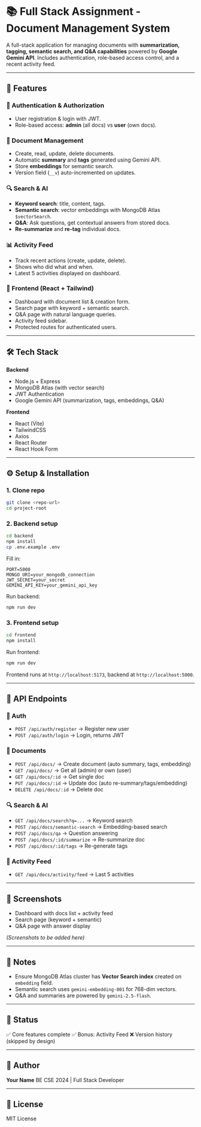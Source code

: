 # 📚 Full Stack Assignment - Document Management System

A full-stack application for managing documents with **summarization, tagging, semantic search, and Q\&A capabilities** powered by **Google Gemini API**. Includes authentication, role-based access control, and a recent activity feed.

---

## 🚀 Features

### 🔐 Authentication & Authorization

* User registration & login with JWT.
* Role-based access: **admin** (all docs) vs **user** (own docs).

### 📄 Document Management

* Create, read, update, delete documents.
* Automatic **summary** and **tags** generated using Gemini API.
* Store **embeddings** for semantic search.
* Version field (`__v`) auto-incremented on updates.

### 🔍 Search & AI

* **Keyword search**: title, content, tags.
* **Semantic search**: vector embeddings with MongoDB Atlas `$vectorSearch`.
* **Q\&A**: Ask questions, get contextual answers from stored docs.
* **Re-summarize** and **re-tag** individual docs.

### 📊 Activity Feed

* Track recent actions (create, update, delete).
* Shows who did what and when.
* Latest 5 activities displayed on dashboard.

### 🎨 Frontend (React + Tailwind)

* Dashboard with document list & creation form.
* Search page with keyword + semantic search.
* Q\&A page with natural language queries.
* Activity feed sidebar.
* Protected routes for authenticated users.

---

## 🛠️ Tech Stack

**Backend**

* Node.js + Express
* MongoDB Atlas (with vector search)
* JWT Authentication
* Google Gemini API (summarization, tags, embeddings, Q\&A)

**Frontend**

* React (Vite)
* TailwindCSS
* Axios
* React Router
* React Hook Form

---

## ⚙️ Setup & Installation

### 1. Clone repo

```bash
git clone <repo-url>
cd project-root
```

### 2. Backend setup

```bash
cd backend
npm install
cp .env.example .env
```

Fill in:

```env
PORT=5000
MONGO_URI=your_mongodb_connection
JWT_SECRET=your_secret
GEMINI_API_KEY=your_gemini_api_key
```

Run backend:

```bash
npm run dev
```

### 3. Frontend setup

```bash
cd frontend
npm install
```

Run frontend:

```bash
npm run dev
```

Frontend runs at `http://localhost:5173`, backend at `http://localhost:5000`.

---

## 📡 API Endpoints

### 🔑 Auth

* `POST /api/auth/register` → Register new user
* `POST /api/auth/login` → Login, returns JWT

### 📄 Documents

* `POST /api/docs/` → Create document (auto summary, tags, embedding)
* `GET /api/docs/` → Get all (admin) or own (user)
* `GET /api/docs/:id` → Get single doc
* `PUT /api/docs/:id` → Update doc (auto re-summary/tags/embedding)
* `DELETE /api/docs/:id` → Delete doc

### 🔍 Search & AI

* `GET /api/docs/search?q=...` → Keyword search
* `POST /api/docs/semantic-search` → Embedding-based search
* `POST /api/docs/qa` → Question answering
* `POST /api/docs/:id/summarize` → Re-summarize doc
* `POST /api/docs/:id/tags` → Re-generate tags

### 📝 Activity Feed

* `GET /api/docs/activity/feed` → Last 5 activities

---

## 📸 Screenshots

* Dashboard with docs list + activity feed
* Search page (keyword + semantic)
* Q\&A page with answer display

*(Screenshots to be added here)*

---

## 📌 Notes

* Ensure MongoDB Atlas cluster has **Vector Search index** created on `embedding` field.
* Semantic search uses `gemini-embedding-001` for 768-dim vectors.
* Q\&A and summaries are powered by `gemini-2.5-flash`.

---

## 🎯 Status

✅ Core features complete
✅ Bonus: Activity Feed
❌ Version history (skipped by design)

---

## 👤 Author

**Your Name**
BE CSE 2024 | Full Stack Developer

---

## 📜 License

MIT License
